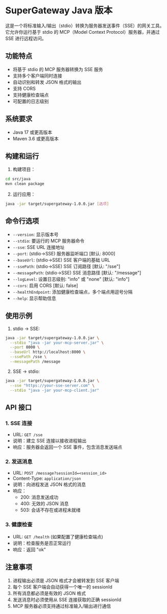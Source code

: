 # SuperGateway Java 版本

这是一个将标准输入/输出（stdio）转换为服务器发送事件（SSE）的网关工具。它允许你运行基于 stdio 的 MCP（Model Context Protocol）服务器，并通过 SSE 进行远程访问。

## 功能特点

- 将基于 stdio 的 MCP 服务器转换为 SSE 服务
- 支持多个客户端同时连接
- 自动识别和转发 JSON 格式的输出
- 支持 CORS
- 支持健康检查端点
- 可配置的日志级别

## 系统要求

- Java 17 或更高版本
- Maven 3.6 或更高版本

## 构建和运行

1. 构建项目：
```bash
cd src/java
mvn clean package
```

2. 运行应用：
```bash
java -jar target/supergateway-1.0.0.jar [选项]
```

## 命令行选项

- `--version`: 显示版本号
- `--stdio`: 要运行的 MCP 服务器命令
- `--sse`: SSE URL 连接地址
- `--port`: (stdio→SSE) 服务器监听端口 [默认: 8000]
- `--baseUrl`: (stdio→SSE) SSE 客户端的基础 URL
- `--ssePath`: (stdio→SSE) SSE 订阅路径 [默认: "/sse"]
- `--messagePath`: (stdio→SSE) SSE 消息路径 [默认: "/message"]
- `--logLevel`: 设置日志级别: "info" 或 "none" [默认: "info"]
- `--cors`: 启用 CORS [默认: false]
- `--healthEndpoint`: 添加健康检查端点，多个端点用逗号分隔
- `--help`: 显示帮助信息

## 使用示例

1. stdio → SSE:
```bash
java -jar target/supergateway-1.0.0.jar \
  --stdio "java -jar your-mcp-server.jar" \
  --port 8000 \
  --baseUrl http://localhost:8000 \
  --ssePath /sse \
  --messagePath /message
```

2. SSE → stdio:
```bash
java -jar target/supergateway-1.0.0.jar \
  --sse "https://your-sse-server.com" \
  --stdio "java -jar your-mcp-client.jar"
```

## API 接口

### 1. SSE 连接
- URL: `GET /sse`
- 说明：建立 SSE 连接以接收进程输出
- 响应：服务器会返回一个 SSE 事件，包含消息发送端点

### 2. 发送消息
- URL: `POST /message?sessionId=<session_id>`
- Content-Type: `application/json`
- 说明：向进程发送 JSON 格式的消息
- 响应：
  - 200: 消息发送成功
  - 400: 无效的 JSON 消息
  - 503: 会话不存在或进程未就绪

### 3. 健康检查
- URL: `GET /health` (如果配置了健康检查端点)
- 说明：检查服务是否正常运行
- 响应：返回 "ok"

## 注意事项

1. 进程输出必须是 JSON 格式才会被转发到 SSE 客户端
2. 每个 SSE 客户端会自动获得一个唯一的 sessionId
3. 所有消息都必须是有效的 JSON 格式
4. 发送消息时必须使用从 SSE 连接获取的正确 sessionId
5. MCP 服务器必须支持通过标准输入/输出进行通信